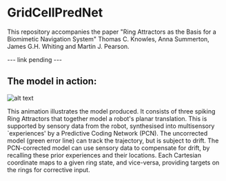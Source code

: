 # GridCellPredNet

This repository accompanies the paper "Ring Attractors as the Basis for a Biomimetic Navigation System" Thomas C. Knowles, Anna Summerton, James G.H. Whiting and Martin J. Pearson.

--- link pending ---

## The model in action:

![alt text](https://github.com/TomKnowles1994/GridCellPredNet/blob/main/corrected_vs_uncorrected_short.gif "Animated Ring Attractor Visualisation")

This animation illustrates the model produced. It consists of three spiking Ring Attractors that together model a robot's planar translation. This is supported by sensory data from the robot, synthesised into multisensory `experiences' by a Predictive Coding Network (PCN). The uncorrected model (green error line) can track the trajectory, but is subject to drift. The PCN-corrected model can use sensory data to compensate for drift, by recalling these prior experiences and their locations. Each Cartesian coordinate maps to a given ring state, and vice-versa, providing targets on the rings for corrective input.
